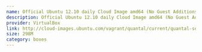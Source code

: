 ```yaml
---
name: Official Ubuntu 12.10 daily Cloud Image amd64 (No Guest Additions)
description: Official Ubuntu 12.10 daily Cloud Image amd64 (No Guest Additions)
provider: VirtualBox
link: http://cloud-images.ubuntu.com/vagrant/quantal/current/quantal-server-cloudimg-amd64-vagrant-disk1.box
size: 298M
category: boxes
---
```

